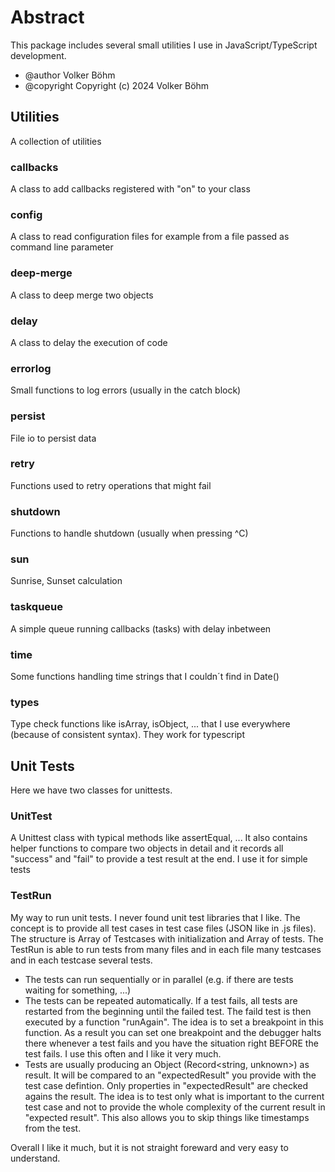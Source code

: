 # Abstract

This package includes several small utilities I use in JavaScript/TypeScript development.

 * @author Volker Böhm
 * @copyright Copyright (c) 2024 Volker Böhm
 
## Utilities

A collection of utilities

### callbacks

A class to add callbacks registered with "on" to your class

### config

A class to read configuration files for example from a file passed as command line parameter

### deep-merge

A class to deep merge two objects

### delay

A class to delay the execution of code

### errorlog

Small functions to log errors (usually in the catch block)

### persist

File io to persist data

### retry

Functions used to retry operations that might fail

### shutdown

Functions to handle shutdown (usually when pressing ^C)

### sun

Sunrise, Sunset calculation

### taskqueue

A simple queue running callbacks (tasks) with delay inbetween

### time

Some functions handling time strings that I couldn´t find in Date()

### types

Type check functions like isArray, isObject, ... that I use everywhere (because of consistent syntax). They work for typescript

## Unit Tests

Here we have two classes for unittests.

### UnitTest

A Unittest class with typical methods like assertEqual, ... It also contains helper functions to compare two objects in detail and it records all "success" and "fail" to provide a test result at the end. 
I use it for simple tests 

### TestRun

My way to run unit tests. I never found unit test libraries that I like. The concept is to provide all test cases in test case files (JSON like in .js files). The structure is Array of Testcases with initialization and Array of tests. The TestRun is able to run tests from many files and in each file many testcases and in each testcase several tests. 

- The tests can run sequentially or in parallel (e.g. if there are tests waiting for something, ...)
- The tests can be repeated automatically. If a test fails, all tests are restarted from the beginning until the failed test. The faild test is then executed by a function "runAgain". The idea is to set a breakpoint in this function. As a result you can set one breakpoint and the debugger halts there whenever a test fails and you have the situation right BEFORE the test fails. I use this often and I like it very much.
- Tests are usually producing an Object (Record<string, unknown>) as result. It will be compared to an "expectedResult" you provide with the test case defintion. Only properties in "expectedResult" are checked agains the result. The idea is to test only what is important to the current test case and not to provide the whole complexity of the current result in "expected result". This also allows you to skip things like timestamps from the test.

Overall I like it much, but it is not straight foreward and very easy to understand. 

